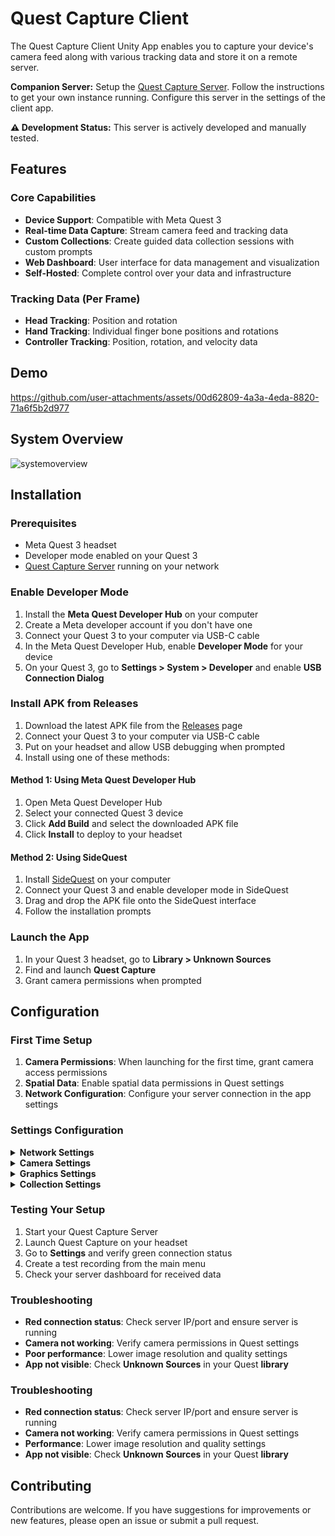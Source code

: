 # Quest Capture Client
The Quest Capture Client Unity App enables you to capture your device's camera feed along with various tracking data and store it on a remote server.   

**Companion Server:** Setup the [Quest Capture Server](https://github.com/stephanmitph/quest-capture-server). Follow the instructions to get your own instance running. Configure this server in the settings of the client app.

**⚠️ Development Status:** This server is actively developed and manually tested.

## Features

### Core Capabilities
- **Device Support**: Compatible with Meta Quest 3
- **Real-time Data Capture**: Stream camera feed and tracking data
- **Custom Collections**: Create guided data collection sessions with custom prompts
- **Web Dashboard**: User interface for data management and visualization
- **Self-Hosted**: Complete control over your data and infrastructure

### Tracking Data (Per Frame)
- **Head Tracking**: Position and rotation
- **Hand Tracking**: Individual finger bone positions and rotations
- **Controller Tracking**: Position, rotation, and velocity data

## Demo

https://github.com/user-attachments/assets/00d62809-4a3a-4eda-8820-71a6f5b2d977

## System Overview 

![systemoverview](https://github.com/user-attachments/assets/951117ed-d48f-489d-895a-52804657cfa8)

## Installation

### Prerequisites
- Meta Quest 3 headset
- Developer mode enabled on your Quest 3
- [Quest Capture Server](https://github.com/stephanmitph/quest-capture-server) running on your network

### Enable Developer Mode
1. Install the **Meta Quest Developer Hub** on your computer
2. Create a Meta developer account if you don't have one
3. Connect your Quest 3 to your computer via USB-C cable
4. In the Meta Quest Developer Hub, enable **Developer Mode** for your device
5. On your Quest 3, go to **Settings > System > Developer** and enable **USB Connection Dialog**

### Install APK from Releases
1. Download the latest APK file from the [Releases](https://github.com/stephanmitph/quest-capture-client/releases) page
2. Connect your Quest 3 to your computer via USB-C cable
3. Put on your headset and allow USB debugging when prompted
4. Install using one of these methods:

#### Method 1: Using Meta Quest Developer Hub
1. Open Meta Quest Developer Hub
2. Select your connected Quest 3 device
3. Click **Add Build** and select the downloaded APK file
4. Click **Install** to deploy to your headset

#### Method 2: Using SideQuest
1. Install [SideQuest](https://sidequestvr.com/) on your computer
2. Connect your Quest 3 and enable developer mode in SideQuest
3. Drag and drop the APK file onto the SideQuest interface
4. Follow the installation prompts

### Launch the App
1. In your Quest 3 headset, go to **Library > Unknown Sources**
2. Find and launch **Quest Capture**
3. Grant camera permissions when prompted

## Configuration

### First Time Setup
1. **Camera Permissions**: When launching for the first time, grant camera access permissions
2. **Spatial Data**: Enable spatial data permissions in Quest settings
3. **Network Configuration**: Configure your server connection in the app settings

### Settings Configuration

<details>
<summary><strong>Network Settings</strong></summary>

- **Server IP**: Enter the IP address of your Quest Capture Server
  - Find your server's IP with `ipconfig` (Windows) or `ifconfig` (Mac/Linux)
  - Example: `192.168.1.100`
- **Server Port**: Default is `8080` (must match your server configuration)
- **Connection Status**: Green indicator on main menu shows successful server connection

</details>

<details>
<summary><strong>Camera Settings</strong></summary>

- **Camera Eye**: Choose between Left or Right camera
  - **Left**: Uses left passthrough camera
  - **Right**: Uses right passthrough camera
- **Image Resolution**: Select capture resolution
  - **1280x960**: High quality (larger file sizes)
  - **800x600**: Medium quality (recommended)
  - **640x480**: Lower quality (smaller file sizes)
  - **320x240**: Lowest quality (fastest processing)

</details>

<details>
<summary><strong>Graphics Settings</strong></summary>

- **Image Quality**: JPEG compression quality
  - **100%**: No compression (largest files)
  - **75%**: High quality (recommended)
  - **50%**: Medium quality
  - **25%**: Low quality (smallest files)

</details>

<details>
<summary><strong>Collection Settings</strong></summary>

- **Custom Collections**: Create guided recording sessions
  - Set recording duration (5-120 seconds)
  - Add custom prompts for users
  - Organize recordings by collection ID

</details>

### Testing Your Setup
1. Start your Quest Capture Server
2. Launch Quest Capture on your headset
3. Go to **Settings** and verify green connection status
4. Create a test recording from the main menu
5. Check your server dashboard for received data

### Troubleshooting
- **Red connection status**: Check server IP/port and ensure server is running
- **Camera not working**: Verify camera permissions in Quest settings
- **Poor performance**: Lower image resolution and quality settings
- **App not visible**: Check **Unknown Sources** in your Quest **library**
### Troubleshooting
- **Red connection status**: Check server IP/port and ensure server is running
- **Camera not working**: Verify camera permissions in Quest settings
- **Performance**: Lower image resolution and quality settings
- **App not visible**: Check **Unknown Sources** in your Quest **library**

## Contributing

Contributions are welcome. If you have suggestions for improvements or new features, please open an issue or submit a pull request.